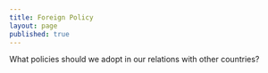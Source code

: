 ```yaml
---
title: Foreign Policy
layout: page
published: true
---
```


What policies should we adopt in our relations with other countries?